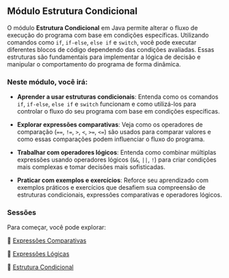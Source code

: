 ## Módulo Estrutura Condicional

O módulo **Estrutura Condicional** em Java permite alterar o fluxo de execução do programa com base em condições específicas. Utilizando comandos como `if`, `if-else`, `else if` e `switch`, você pode executar diferentes blocos de código dependendo das condições avaliadas. Essas estruturas são fundamentais para implementar a lógica de decisão e manipular o comportamento do programa de forma dinâmica.

### Neste módulo, você irá:

- **Aprender a usar estruturas condicionais**: Entenda como os comandos `if`, `if-else`, `else if` e `switch` funcionam e como utilizá-los para controlar o fluxo do seu programa com base em condições específicas.
  
- **Explorar expressões comparativas**: Veja como os operadores de comparação (`==`, `!=`, `>`, `<`, `>=`, `<=`) são usados para comparar valores e como essas comparações podem influenciar o fluxo do programa.

- **Trabalhar com operadores lógicos**: Entenda como combinar múltiplas expressões usando operadores lógicos (`&&`, `||`, `!`) para criar condições mais complexas e tomar decisões mais sofisticadas.

- **Praticar com exemplos e exercícios**: Reforce seu aprendizado com exemplos práticos e exercícios que desafiem sua compreensão de estruturas condicionais, expressões comparativas e operadores lógicos.

### Sessões

Para começar, você pode explorar:

📁 [Expressões Comparativas]()
<br>

📁 [Expressões Lógicas]()
<br>

📁 [Estrutura Condicional]()
